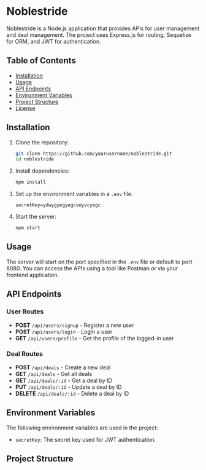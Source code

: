 # Noblestride

Noblestride is a Node.js application that provides APIs for user management and deal management. The project uses Express.js for routing, Sequelize for ORM, and JWT for authentication.

## Table of Contents

- [Installation](#installation)
- [Usage](#usage)
- [API Endpoints](#api-endpoints)
- [Environment Variables](#environment-variables)
- [Project Structure](#project-structure)
- [License](#license)

## Installation

1. Clone the repository:
    ```sh
    git clone https://github.com/yourusername/noblestride.git
    cd noblestride
    ```

2. Install dependencies:
    ```sh
    npm install
    ```

3. Set up the environment variables in a `.env` file:
    ```env
    secretKey=ydwygyegyegcveyvcyegc
    ```

4. Start the server:
    ```sh
    npm start
    ```

## Usage

The server will start on the port specified in the `.env` file or default to port 8080. You can access the APIs using a tool like Postman or via your frontend application.

## API Endpoints

### User Routes

- **POST** `/api/users/signup` - Register a new user
- **POST** `/api/users/login` - Login a user
- **GET** `/api/users/profile` - Get the profile of the logged-in user

### Deal Routes

- **POST** `/api/deals` - Create a new deal
- **GET** `/api/deals` - Get all deals
- **GET** `/api/deals/:id` - Get a deal by ID
- **PUT** `/api/deals/:id` - Update a deal by ID
- **DELETE** `/api/deals/:id` - Delete a deal by ID

## Environment Variables

The following environment variables are used in the project:

- `secretKey`: The secret key used for JWT authentication.

## Project Structure